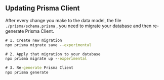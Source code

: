 ## Updating Prisma Client

After every change you make to the data model, the file `./prisma/schema.prisma` , you need to migrate your database and then re-generate Prisma Client.

```cmd
# 1. Create new migration
npx prisma migrate save --experimental

# 2. Apply that migration to your database
npx prisma migrate up --experimental

# 3. Re-generate Prisma Client
npx prisma generate
```

